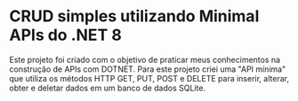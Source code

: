 # CRUD simples utilizando Minimal APIs do .NET 8

Este projeto foi criado com o objetivo de praticar meus conhecimentos na construção de APIs com DOTNET. Para este projeto criei uma "API mínima" que utiliza os métodos HTTP GET, PUT, POST e DELETE para inserir, alterar, obter e deletar dados em um banco de dados SQLite.
